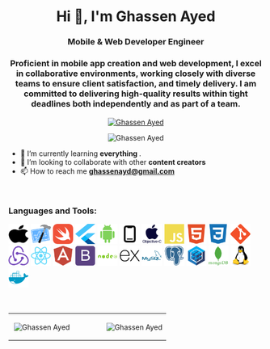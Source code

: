 <h1 align="center">Hi 👋, I'm Ghassen Ayed  </h1>
<h3 align="center" style> Mobile & Web  Developer Engineer </h3>
<h3 align="center" style> Proficient in mobile app creation and web development, I excel in collaborative environments, working closely with diverse teams to ensure client satisfaction, and timely delivery. I am committed to delivering high-quality results within tight deadlines both independently and as part of a team.</h3>

<p align="center" style="margin : 10px auto;">
<a href="https://www.linkedin.com/in/ghassen-ayed-560236137/" target="blank" style="margin : auto 5px"><img align="center" src="https://cdn.jsdelivr.net/npm/simple-icons@3.0.1/icons/linkedin.svg" alt="Ghassen Ayed" height="30" width="30" /></a>
</p>



<p align="center"><img src="https://komarev.com/ghpvc/?username=Ghassen21&label=PROFILE+VIEWS" alt="Ghassen Ayed" /> </p>

- 🌱 I’m currently learning <b>everything </b>.
- 👯 I’m looking to collaborate with other <b> content creators</b>
- 📫 How to reach me **ghassenayd@gmail.com**
<br />

### Languages and Tools:
<p align="left">

<img width="40" height="40" alt="Apple" src="./icons/apple.svg"/>
<img width="40" height="40" alt="Xcode" src="./icons/xcode.svg"/>
<img width="40" height="40" alt="Swift" src="./icons/swift.svg"/>
<img width="40" height="40" alt="Flutter" src="./icons/flutter.svg"/>
<img width="40" height="40" alt="Android" src="./icons/android.svg"/>
<img width="40" height="40" alt="Iphone" src="./icons/iphone.svg"/>
<img width="40" height="40" alt="Objective_C" src="./icons/sdk-objectivec.svg"/>
<img width="40" height="40" alt="javascript" src="./icons/javascript-plain.svg"/>
<img width="40" height="40" alt="HTML5" src="./icons/html5-plain.svg"/>
<img width="40" height="40" alt="CSS3" src="./icons/css3-plain.svg"/>
<img width="40" height="40" alt="git" src="./icons/git-plain.svg"/>
<img width="40" height="40" alt="redux" src="./icons/redux-original.svg"/>
<img width="40" height="40" alt="react" src="./icons/react-original.svg"/>
<img width="40" height="40" alt="angular" src="./icons/angularjs-plain.svg"/>
<img width="40" height="40" alt="bootstrap" src="./icons/bootstrap-plain.svg"/>
<img width="40" height="40" alt="nodejs" src="./icons/nodejs-plain-wordmark.svg"/>
<img width="40" height="40" alt="express" src="./icons/express-original.svg"/>
<img width="40" height="40" alt="mysql" src="./icons/mysql-plain-wordmark.svg"/>
<img width="40" height="40" alt="postgresql" src="./icons/postgresql-plain.svg"/>
<img width="40" height="40" alt="sequelize" src="./icons/sequelize-original.svg"/>
<img width="40" height="40" alt="mongodb" src="./icons/mongodb-plain-wordmark.svg"/>
<img width="40" height="40" alt="linux" src="./icons/linux-original.svg"/>
<img width="40" height="40" alt="docker" src="./icons/docker-plain.svg"/>
<br />
<br />
<br>
<table width="100%">
<tr>
<td width="60%">
<p>&nbsp;<img align="center" src="https://github-readme-stats.vercel.app/api?username=Ghassen21&show_icons=true" alt="Ghassen Ayed" /></p>
</td>
<td width="40%">
<p><img align="center" src="https://github-readme-stats.vercel.app/api/top-langs/?username=Ghassen21&layout=compact" alt="Ghassen Ayed" /></p>
</td>
</tr>
</table>


